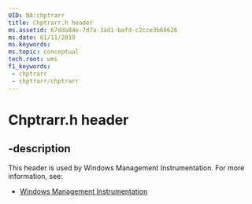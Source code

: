 ```yaml
---
UID: NA:chptrarr
title: Chptrarr.h header
ms.assetid: 67dda84e-7d7a-3ad1-bafd-c2cce3b60626
ms.date: 01/11/2019
ms.keywords: 
ms.topic: conceptual
tech.root: wmi
f1_keywords:
 - chptrarr
 - chptrarr/chptrarr
---
```


# Chptrarr.h header


## -description

This header is used by Windows Management Instrumentation. For more information, see:

- [Windows Management Instrumentation](../_wmi/index.md)

